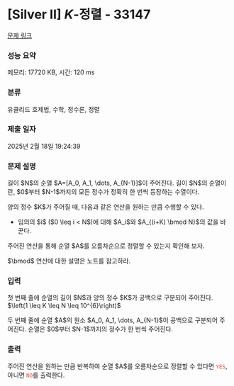 # [Silver II] $K$-정렬 - 33147 

[문제 링크](https://www.acmicpc.net/problem/33147) 

### 성능 요약

메모리: 17720 KB, 시간: 120 ms

### 분류

유클리드 호제법, 수학, 정수론, 정렬

### 제출 일자

2025년 2월 18일 19:24:39

### 문제 설명

<p>길이 $N$의 순열 $A=[A_0, A_1, \dots, A_{N-1}]$이 주어진다. 길이 $N$의 순열이란, $0$부터 $N-1$까지의 모든 정수가 정확히 한 번씩 등장하는 수열이다.</p>

<p>양의 정수 $K$가 주어질 때, 다음과 같은 연산을 원하는 만큼 수행할 수 있다.</p>

<ul>
	<li>임의의 $i$ ($0 \leq i < N$)에 대해 $A_i$와 $A_{(i+K) \bmod N}$의 값을 바꾼다.</li>
</ul>

<p>주어진 연산을 통해 순열 $A$를 오름차순으로 정렬할 수 있는지 확인해 보자.</p>

<p>$\bmod$ 연산에 대한 설명은 노트를 참고하라.</p>

### 입력 

 <p>첫 번째 줄에 순열의 길이 $N$과 양의 정수 $K$가 공백으로 구분되어 주어진다. $\left(1 \leq K \leq N \leq 10^{6}\right)$</p>

<p>두 번째 줄에 순열 $A$의 원소 $A_0, A_1, \dots, A_{N-1}$이 공백으로 구분되어 주어진다. 순열은 $0$부터 $N-1$까지의 정수가 한 번씩 주어진다.</p>

### 출력 

 <p>주어진 연산을 원하는 만큼 반복하여 순열 $A$를 오름차순으로 정렬할 수 있다면 <span style="color:#e74c3c;"><code>YES</code></span>, 아니면 <span style="color:#e74c3c;"><code>NO</code></span>를 출력한다.</p>

